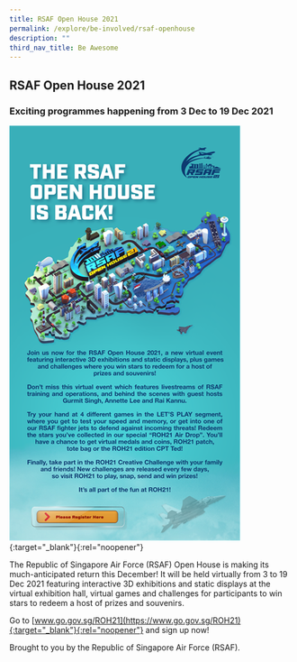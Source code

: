 ```yaml
---
title: RSAF Open House 2021
permalink: /explore/be-involved/rsaf-openhouse
description: ""
third_nav_title: Be Awesome
---
```

## RSAF Open House 2021 
<h3>Exciting programmes happening from 3 Dec to 19 Dec 2021</h3>

[![RSAF Open House 2021](/images/rsaf_openhouse_2021.png)](https://www.go.gov.sg/ROH21){:target="_blank"}{:rel="noopener"}

The Republic of Singapore Air Force (RSAF) Open House is making its much-anticipated return this December! It will be held virtually from 3 to 19 Dec 2021 featuring interactive 3D exhibitions and static displays at the virtual exhibition hall, virtual games and challenges for participants to win stars to redeem a host of prizes and souvenirs.

Go to [www.go.gov.sg/ROH21](https://www.go.gov.sg/ROH21){:target="_blank"}{:rel="noopener"} and sign up now! 

Brought to you by the Republic of Singapore Air Force (RSAF).